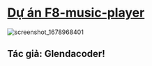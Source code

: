 # [Dự án F8-music-player ](https://glendacoder.github.io/F8-music-player/)

![screenshot_1678968401](https://user-images.githubusercontent.com/83102917/226327293-6d1eedb6-2f3a-48bb-b82c-7895ce7e805c.png)

## Tác giả: Glendacoder!
